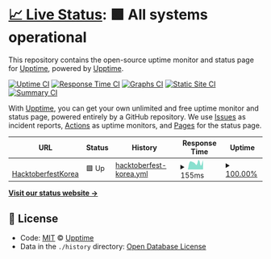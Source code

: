 # [📈 Live Status](https://demo.upptime.js.org): <!--live status--> **🟩 All systems operational**

This repository contains the open-source uptime monitor and status page for [Upptime](https://upptime.js.org), powered by [Upptime](https://github.com/upptime/upptime).

[![Uptime CI](https://github.com/koj-co/upptime/workflows/Uptime%20CI/badge.svg)](https://github.com/koj-co/upptime/actions?query=workflow%3A%22Uptime+CI%22)
[![Response Time CI](https://github.com/koj-co/upptime/workflows/Response%20Time%20CI/badge.svg)](https://github.com/koj-co/upptime/actions?query=workflow%3A%22Response+Time+CI%22)
[![Graphs CI](https://github.com/koj-co/upptime/workflows/Graphs%20CI/badge.svg)](https://github.com/koj-co/upptime/actions?query=workflow%3A%22Graphs+CI%22)
[![Static Site CI](https://github.com/koj-co/upptime/workflows/Static%20Site%20CI/badge.svg)](https://github.com/koj-co/upptime/actions?query=workflow%3A%22Static+Site+CI%22)
[![Summary CI](https://github.com/koj-co/upptime/workflows/Summary%20CI/badge.svg)](https://github.com/koj-co/upptime/actions?query=workflow%3A%22Summary+CI%22)

With [Upptime](https://upptime.js.org), you can get your own unlimited and free uptime monitor and status page, powered entirely by a GitHub repository. We use [Issues](https://github.com/upptime/upptime/issues) as incident reports, [Actions](https://github.com/phg98/upptime/actions) as uptime monitors, and [Pages](https://demo.upptime.js.org) for the status page.

<!--start: status pages-->
<!-- This summary is generated by Upptime (https://github.com/upptime/upptime) -->
<!-- Do not edit this manually, your changes will be overwritten -->
<!-- prettier-ignore -->
| URL | Status | History | Response Time | Uptime |
| --- | ------ | ------- | ------------- | ------ |
| <img alt="" src="https://favicons.githubusercontent.com/www.hacktoberfestkorea.com" height="13"> [HacktoberfestKorea](https://www.hacktoberfestkorea.com) | 🟩 Up | [hacktoberfest-korea.yml](https://github.com/phg98/upptime/commits/HEAD/history/hacktoberfest-korea.yml) | <details><summary><img alt="Response time graph" src="./graphs/hacktoberfest-korea/response-time-week.png" height="20"> 155ms</summary><br><a href="https://upptime.hacktoberfestkorea.com/history/hacktoberfest-korea"><img alt="Response time 138" src="https://img.shields.io/endpoint?url=https%3A%2F%2Fraw.githubusercontent.com%2Fphg98%2Fupptime%2FHEAD%2Fapi%2Fhacktoberfest-korea%2Fresponse-time.json"></a><br><a href="https://upptime.hacktoberfestkorea.com/history/hacktoberfest-korea"><img alt="24-hour response time 93" src="https://img.shields.io/endpoint?url=https%3A%2F%2Fraw.githubusercontent.com%2Fphg98%2Fupptime%2FHEAD%2Fapi%2Fhacktoberfest-korea%2Fresponse-time-day.json"></a><br><a href="https://upptime.hacktoberfestkorea.com/history/hacktoberfest-korea"><img alt="7-day response time 155" src="https://img.shields.io/endpoint?url=https%3A%2F%2Fraw.githubusercontent.com%2Fphg98%2Fupptime%2FHEAD%2Fapi%2Fhacktoberfest-korea%2Fresponse-time-week.json"></a><br><a href="https://upptime.hacktoberfestkorea.com/history/hacktoberfest-korea"><img alt="30-day response time 160" src="https://img.shields.io/endpoint?url=https%3A%2F%2Fraw.githubusercontent.com%2Fphg98%2Fupptime%2FHEAD%2Fapi%2Fhacktoberfest-korea%2Fresponse-time-month.json"></a><br><a href="https://upptime.hacktoberfestkorea.com/history/hacktoberfest-korea"><img alt="1-year response time 136" src="https://img.shields.io/endpoint?url=https%3A%2F%2Fraw.githubusercontent.com%2Fphg98%2Fupptime%2FHEAD%2Fapi%2Fhacktoberfest-korea%2Fresponse-time-year.json"></a></details> | <details><summary><a href="https://upptime.hacktoberfestkorea.com/history/hacktoberfest-korea">100.00%</a></summary><a href="https://upptime.hacktoberfestkorea.com/history/hacktoberfest-korea"><img alt="All-time uptime 100.00%" src="https://img.shields.io/endpoint?url=https%3A%2F%2Fraw.githubusercontent.com%2Fphg98%2Fupptime%2FHEAD%2Fapi%2Fhacktoberfest-korea%2Fuptime.json"></a><br><a href="https://upptime.hacktoberfestkorea.com/history/hacktoberfest-korea"><img alt="24-hour uptime 100.00%" src="https://img.shields.io/endpoint?url=https%3A%2F%2Fraw.githubusercontent.com%2Fphg98%2Fupptime%2FHEAD%2Fapi%2Fhacktoberfest-korea%2Fuptime-day.json"></a><br><a href="https://upptime.hacktoberfestkorea.com/history/hacktoberfest-korea"><img alt="7-day uptime 100.00%" src="https://img.shields.io/endpoint?url=https%3A%2F%2Fraw.githubusercontent.com%2Fphg98%2Fupptime%2FHEAD%2Fapi%2Fhacktoberfest-korea%2Fuptime-week.json"></a><br><a href="https://upptime.hacktoberfestkorea.com/history/hacktoberfest-korea"><img alt="30-day uptime 100.00%" src="https://img.shields.io/endpoint?url=https%3A%2F%2Fraw.githubusercontent.com%2Fphg98%2Fupptime%2FHEAD%2Fapi%2Fhacktoberfest-korea%2Fuptime-month.json"></a><br><a href="https://upptime.hacktoberfestkorea.com/history/hacktoberfest-korea"><img alt="1-year uptime 100.00%" src="https://img.shields.io/endpoint?url=https%3A%2F%2Fraw.githubusercontent.com%2Fphg98%2Fupptime%2FHEAD%2Fapi%2Fhacktoberfest-korea%2Fuptime-year.json"></a></details>

<!--end: status pages-->

[**Visit our status website →**](https://demo.upptime.js.org)

## 📄 License

- Code: [MIT](./LICENSE) © [Upptime](https://upptime.js.org)
- Data in the `./history` directory: [Open Database License](https://opendatacommons.org/licenses/odbl/1-0/)
